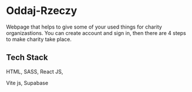 # Oddaj-Rzeczy
Webpage that helps to give some of your used things for charity organizastions.
You can create account and sign in, then there are 4 steps to make charity take place.


## Tech Stack

HTML, SASS, React JS,

Vite js, Supabase



